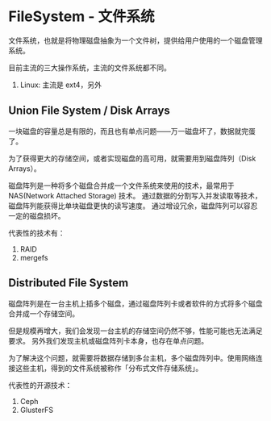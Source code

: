 # FileSystem - 文件系统

文件系统，也就是将物理磁盘抽象为一个文件树，提供给用户使用的一个磁盘管理系统。

目前主流的三大操作系统，主流的文件系统都不同。

1. Linux: 主流是 ext4，另外

## Union File System / Disk Arrays

一块磁盘的容量总是有限的，而且也有单点问题——万一磁盘坏了，数据就完蛋了。

为了获得更大的存储空间，或者实现磁盘的高可用，就需要用到磁盘阵列（Disk Arrays）。

磁盘阵列是一种将多个磁盘合并成一个文件系统来使用的技术，最常用于 NAS(Network Attached Storage) 技术。
通过数据的分割写入并发读取等技术，磁盘阵列能获得比单块磁盘更快的读写速度。
通过增设冗余，磁盘阵列可以容忍一定的磁盘损坏。

代表性的技术有：

1. RAID
2. mergefs

## Distributed File System

磁盘阵列是在一台主机上插多个磁盘，通过磁盘阵列卡或者软件的方式将多个磁盘合并成一个存储空间。

但是规模再增大，我们会发现一台主机的存储空间仍然不够，性能可能也无法满足要求。
另外我们发现主机或磁盘阵列卡本身，也存在单点问题。

为了解决这个问题，就需要将数据存储到多台主机，多个磁盘阵列中。使用网络连接这些主机，得到的文件系统被称作「分布式文件存储系统」。

代表性的开源技术：

1. Ceph
2. GlusterFS
